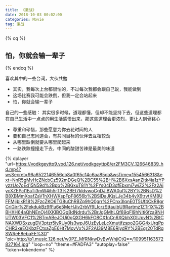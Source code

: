 ```yaml
---
title: 《激战》
date: 2018-10-03 00:02:00
categories: Movie
tag: 激战
---
```


{% cq %} <h2>怕，你就会输一辈子</h2> {% endcq %}

喜欢其中的一些台词，大伙共勉
* 其实，我每次上台都很怕的，不过每次我都会跟自己说，我能做到
* 这场比赛我可能会跌倒，但我一定会站起来
* 怕，你就会输一辈子

自己的一些感触：
其实很多时候，道理都懂，但却不能坚持下去，但这些道理都在自己生活中一点点的用生活感悟出来，那这些道理会更浓烈，更让人刻骨铭心
* 尊重和珍惜，那些愿意为你去花时间的人
* 要和自己志同道合，有共同目标的伙伴去互相较劲
* 从哪里跌倒就要从哪里爬起来
* 一路跌跌撞撞走下去，中间的酸甜苦辣是最美的味道

{% dplayer "url=https://vodkgeyttp9.vod.126.net/vodkgeyttp8/er2FM3CV_126646839_hd.mp4?wsSecret=96a6522146556cb8a0f65c14c6aa85da&wsTime=1554566318&ext=NnR5gMvHcZNcbCz592mDGeQ%2BC55%2BH%2B6XxsAanZItk4ia1zYPyzzUo7oEd15N59d%2Bpb%2BGxuT81Y%2FYs04D3dfEbxmi7wiZ2%2Fz2AiycXZEPcl1EaTi3mW4ih5rT3%2BEt7kldvwoCgDJlBWA0ul%2BY%2BNsD%2B8XBMmXoafZaV1hXHWKspFpF8656b%2BSlDaJKjsLJe34b4yX6trvtKM8UFFMjjbikR18%2FzcZKO6TG8uChRBZp9hQ0grr%2FCnx3lqnE0T5Uf4CkR8grCriGirr%2FekdukBz9fFu6e5MeHJiv2rbVf9LIcrzSttaulbU9Rartmz1ZTr1X%2BBHXH64aQhNEnOj4lXKIBOGgBdNdrdu%2BrJgGMhLQf89qFl9hNIti6fza9NHUTW03VFC1%2BTmABeJOUi0gQXGH6kFO8CX1nCn6XQbhXGIUpvN%2BtCNAXWDSxzugDV3ptzr5iyRUy0Is3wpJ6UzEyLeLcXmutjfzspo2GGG4xUrqPpCHR3xeEOKbzFCtxaZpE6Ht7MovVx%2F2AI39M8E6RiydRY%2BEgr20TdRgSWReE8ebqFE%3D" "pic=http://p1.music.126.net/w0PZ_MfRNkwDvBwWhjiCtQ==/109951163572827164.jpg" "loop=no" "theme=#FADFA3" "autoplay=false" "token=tokendemo" %}